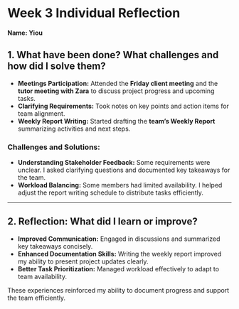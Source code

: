 # Week 3 Individual Reflection

**Name: Yiou**

## 1. What have been done? What challenges and how did I solve them?

- **Meetings Participation:** Attended the **Friday client meeting** and the **tutor meeting with Zara** to discuss project progress and upcoming tasks.
- **Clarifying Requirements:** Took notes on key points and action items for team alignment.
- **Weekly Report Writing:** Started drafting the **team’s Weekly Report** summarizing activities and next steps.

### Challenges and Solutions:
- **Understanding Stakeholder Feedback:** Some requirements were unclear. I asked clarifying questions and documented key takeaways for the team.
- **Workload Balancing:** Some members had limited availability. I helped adjust the report writing schedule to distribute tasks efficiently.

---

## 2. Reflection: What did I learn or improve?

- **Improved Communication:** Engaged in discussions and summarized key takeaways concisely.
- **Enhanced Documentation Skills:** Writing the weekly report improved my ability to present project updates clearly.
- **Better Task Prioritization:** Managed workload effectively to adapt to team availability.

These experiences reinforced my ability to document progress and support the team efficiently.
